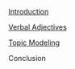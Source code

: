 [Introduction](https://github.com/SophiaSarro/Thesis-Material/blob/master/Chapters/Introduction.md)

[Verbal Adjectives](https://github.com/SophiaSarro/Thesis-Material/blob/master/Chapters/Verbal_Adjective_Chapter.md)

[Topic Modeling](https://github.com/SophiaSarro/Thesis-Material/blob/master/Chapters/Topic_Modeling_Chapter.md)

Conclusion
